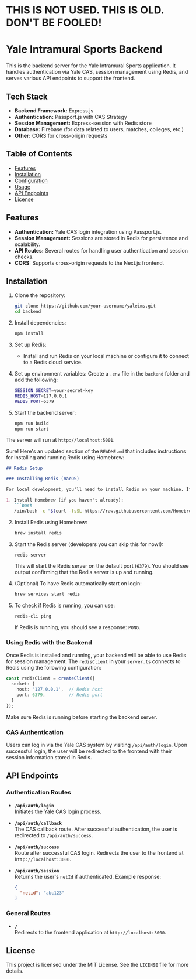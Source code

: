 # THIS IS NOT USED. THIS IS OLD. DON'T BE FOOLED!

# Yale Intramural Sports Backend

This is the backend server for the Yale Intramural Sports application. It handles authentication via Yale CAS, session management using Redis, and serves various API endpoints to support the frontend.

## Tech Stack

- **Backend Framework:** Express.js
- **Authentication:** Passport.js with CAS Strategy
- **Session Management:** Express-session with Redis store
- **Database:** Firebase (for data related to users, matches, colleges, etc.)
- **Other:** CORS for cross-origin requests

## Table of Contents

- [Features](#features)
- [Installation](#installation)
- [Configuration](#configuration)
- [Usage](#usage)
- [API Endpoints](#api-endpoints)
- [License](#license)

## Features

- **Authentication:** Yale CAS login integration using Passport.js.
- **Session Management:** Sessions are stored in Redis for persistence and scalability.
- **API Routes:** Several routes for handling user authentication and session checks.
- **CORS:** Supports cross-origin requests to the Next.js frontend.

## Installation

1. Clone the repository:
   ```bash
   git clone https://github.com/your-username/yaleims.git
   cd backend
   ```

2. Install dependencies:
   ```bash
   npm install
   ```

3. Set up Redis:
   - Install and run Redis on your local machine or configure it to connect to a Redis cloud service.

4. Set up environment variables:
   Create a `.env` file in the `backend` folder and add the following:

   ```bash
   SESSION_SECRET=your-secret-key
   REDIS_HOST=127.0.0.1
   REDIS_PORT=6379
   ```

5. Start the backend server:
   ```bash
   npm run build
   npm run start
   ```

The server will run at `http://localhost:5001`.

Sure! Here's an updated section of the `README.md` that includes instructions for installing and running Redis using Homebrew:

```markdown
## Redis Setup

### Installing Redis (macOS)

For local development, you'll need to install Redis on your machine. If you're using macOS, you can easily install Redis via Homebrew.

1. Install Homebrew (if you haven't already):
   ```bash
   /bin/bash -c "$(curl -fsSL https://raw.githubusercontent.com/Homebrew/install/HEAD/install.sh)"
   ```

2. Install Redis using Homebrew:
   ```bash
   brew install redis
   ```

3. Start the Redis server (developers you can skip this for now!):
   ```bash
   redis-server
   ```

   This will start the Redis server on the default port (`6379`). You should see output confirming that the Redis server is up and running.

4. (Optional) To have Redis automatically start on login:
   ```bash
   brew services start redis
   ```

5. To check if Redis is running, you can use:
   ```bash
   redis-cli ping
   ```

   If Redis is running, you should see a response: `PONG`.

### Using Redis with the Backend

Once Redis is installed and running, your backend will be able to use Redis for session management. The `redisClient` in your `server.ts` connects to Redis using the following configuration:

```typescript
const redisClient = createClient({
  socket: {
    host: '127.0.0.1',  // Redis host
    port: 6379,         // Redis port
  }
});
```

Make sure Redis is running before starting the backend server.

### CAS Authentication

Users can log in via the Yale CAS system by visiting `/api/auth/login`. Upon successful login, the user will be redirected to the frontend with their session information stored in Redis.

## API Endpoints

### Authentication Routes

- **`/api/auth/login`**  
  Initiates the Yale CAS login process.

- **`/api/auth/callback`**  
  The CAS callback route. After successful authentication, the user is redirected to `/api/auth/success`.

- **`/api/auth/success`**  
  Route after successful CAS login. Redirects the user to the frontend at `http://localhost:3000`.

- **`/api/auth/session`**  
  Returns the user's `netId` if authenticated. Example response:
  ```json
  {
    "netid": "abc123"
  }
  ```

### General Routes

- **`/`**  
  Redirects to the frontend application at `http://localhost:3000`.

## License

This project is licensed under the MIT License. See the `LICENSE` file for more details.
